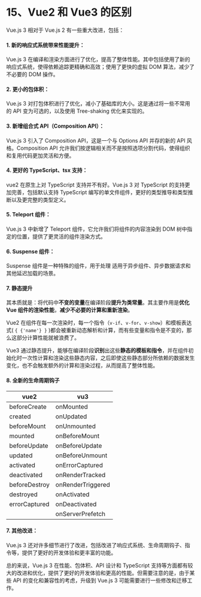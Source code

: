 # 15、Vue2 和 Vue3 的区别

Vue.js 3 相对于 Vue.js 2 有一些重大改进，包括：

#### 1. 新的响应式系统带来性能提升：

Vue.js 3 在编译和渲染方面进行了优化，提高了整体性能。其中包括使用了新的响应式系统，使得依赖追踪更精确和高效；使用了更快的虚拟 DOM 算法，减少了不必要的 DOM 操作。

#### 2. 更小的包体积：

Vue.js 3 对打包体积进行了优化，减小了基础库的大小。这是通过将一些不常用的 API 变为可选的，以及使用 Tree-shaking 优化来实现的。

#### 3. 新增组合式 API（Composition API）：

Vue.js 3 引入了 Composition API，这是一个与 Options API 并存的新的 API 风格。Composition API 允许我们按逻辑相关而不是按照选项分割代码，使得组织和复用代码更加灵活和方便。

#### 4. 更好的 TypeScript、tsx 支持：

vue2 在原生上对 TypeScript 支持并不有好。Vue.js 3 对 TypeScript 的支持更加完善，包括默认支持 TypeScript 编写的单文件组件，更好的类型推导和类型推断以及更完整的类型定义。

#### 5. Teleport 组件：

Vue.js 3 中新增了 Teleport 组件，它允许我们将组件的内容渲染到 DOM 树中指定的位置，提供了更灵活的组件渲染方式。

#### 6. Suspense 组件：

Suspense 组件是一种特殊的组件，用于处理 适用于异步组件、异步数据请求和其他延迟加载的场景。

#### 7. 静态提升

其本质就是：将代码中**不变的变量**在编译阶段**提升为类常量**。其主要作用是**优化 Vue 组件的渲染性能**，**减少不必要的计算和重新渲染**。

Vue2 在组件在每一次渲染时，每一个指令（`v-if`、`v-for`、`v-show`）和模板表达式( `{ {'name'} }` )都会被重新动态解析和计算，而有些变量和指令是不变的，那么这部分计算性能就被浪费了。

Vue3 通过静态提升，能够在编译阶段**识别**出这些**静态的模板和指令**，并在组件初始化时一次性计算和渲染这些静态内容，之后即使这些静态部分所依赖的数据发生变化，也不会触发额外的计算和渲染过程，从而提高了整体性能。

#### 8. 全新的生命周期钩子

| vue2          | vu3               |
| ------------- | ----------------- |
| beforeCreate  | onMounted         |
| created       | onUpdated         |
| beforeMount   | onUnmounted       |
| mounted       | onBeforeMount     |
| beforeUpdate  | onBeforeUpdate    |
| updated       | onBeforeUnmount   |
| activated     | onErrorCaptured   |
| deactivated   | onRenderTracked   |
| beforeDestroy | onRenderTriggered |
| destroyed     | onActivated       |
| errorCaptured | onDeactivated     |
|               | onServerPrefetch  |

#### 7. 其他改进：

Vue.js 3 还对许多细节进行了改进，包括改进了响应式系统、生命周期钩子、指令等，提供了更好的开发体验和更丰富的功能。

总的来说，Vue.js 3 在性能、包体积、API 设计和 TypeScript 支持等方面都有较大的改进和优化，提供了更好的开发体验和更高的性能。但需要注意的是，由于某些 API 的变化和兼容性的考虑，升级到 Vue.js 3 可能需要进行一些修改和迁移工作。

